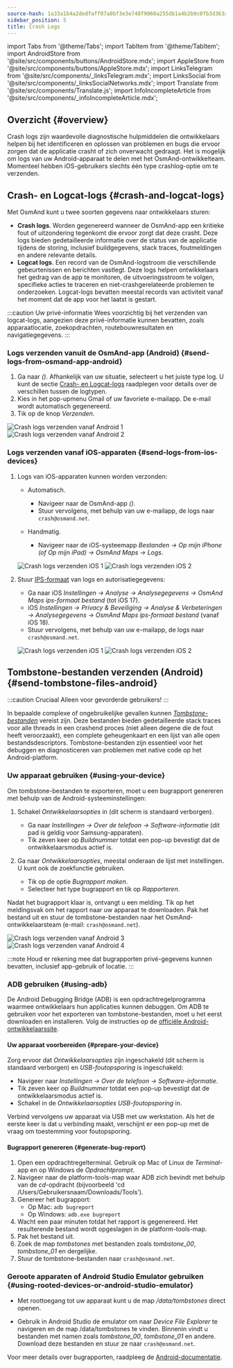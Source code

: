 ```yaml
---
source-hash: 1a33a1b4a2dedfaff07a0bf3e3e748f9060a255db1a4b2b9c0fb3d363a38cdf0
sidebar_position: 5
title: Crash Logs
---
```

import Tabs from '@theme/Tabs';
import TabItem from '@theme/TabItem';
import AndroidStore from '@site/src/components/buttons/AndroidStore.mdx';
import AppleStore from '@site/src/components/buttons/AppleStore.mdx';
import LinksTelegram from '@site/src/components/_linksTelegram.mdx';
import LinksSocial from '@site/src/components/_linksSocialNetworks.mdx';
import Translate from '@site/src/components/Translate.js';
import InfoIncompleteArticle from '@site/src/components/_infoIncompleteArticle.mdx';



## Overzicht {#overview}

Crash logs zijn waardevolle diagnostische hulpmiddelen die ontwikkelaars helpen bij het identificeren en oplossen van problemen en bugs die ervoor zorgen dat de applicatie crasht of zich onverwacht gedraagt. Het is mogelijk om logs van uw Android-apparaat te delen met het OsmAnd-ontwikkelteam. Momenteel hebben iOS-gebruikers slechts één type crashlog-optie om te verzenden.


## Crash- en Logcat-logs {#crash-and-logcat-logs}

Met OsmAnd kunt u twee soorten gegevens naar ontwikkelaars sturen:

- **Crash logs**. Worden gegenereerd wanneer de OsmAnd-app een kritieke fout of uitzondering tegenkomt die ervoor zorgt dat deze crasht. Deze logs bieden gedetailleerde informatie over de status van de applicatie tijdens de storing, inclusief buildgegevens, stack traces, foutmeldingen en andere relevante details.
- **Logcat logs**. Een record van de OsmAnd-logstroom die verschillende gebeurtenissen en berichten vastlegt. Deze logs helpen ontwikkelaars het gedrag van de app te monitoren, de uitvoeringsstroom te volgen, specifieke acties te traceren en niet-crashgerelateerde problemen te onderzoeken. Logcat-logs bevatten meestal records van activiteit vanaf het moment dat de app voor het laatst is gestart.

:::caution Uw privé-informatie
Wees voorzichtig bij het verzenden van logcat-logs, aangezien deze privé-informatie kunnen bevatten, zoals apparaatlocatie, zoekopdrachten, routebouwresultaten en navigatiegegevens.
:::


### Logs verzenden vanuit de OsmAnd-app (Android) {#send-logs-from-osmand-app-android}

1. Ga naar *<Translate android="true" ids="shared_string_menu,shared_string_help,send_crash_log"/> (<Translate android="true" ids="send_logcat_log"/>)*. Afhankelijk van uw situatie, selecteert u het juiste type log. U kunt de sectie [Crash- en Logcat-logs](#crash-and-logcat-logs) raadplegen voor details over de verschillen tussen de logtypen.
2. Kies in het pop-upmenu Gmail of uw favoriete e-mailapp. De e-mail wordt automatisch gegenereerd.
3. Tik op de knop *Verzenden*.

![Crash logs verzenden vanaf Android 1](@site/static/img/troubleshooting/send_logs_andr_5.png)  ![Crash logs verzenden vanaf Android 2](@site/static/img/troubleshooting/send_logs_andr_2.png)


### Logs verzenden vanaf iOS-apparaten {#send-logs-from-ios-devices}

1. Logs van iOS-apparaten kunnen worden verzonden:

    - Automatisch.
        - Navigeer naar de OsmAnd-app *<Translate ios="true" ids="shared_string_menu,shared_string_help,report_an_issues"/> (<Translate ios="true" ids="send_log"/>)*.  
        - Stuur vervolgens, met behulp van uw e-mailapp, de logs naar `crash@osmand.net`.

    - Handmatig.
        - Navigeer naar de iOS-systeemapp *Bestanden → Op mijn iPhone (of Op mijn iPad) → OsmAnd Maps → Logs*.

    ![Crash logs verzenden iOS 1](@site/static/img/troubleshooting/send_logs_ios_1.png)  ![Crash logs verzenden iOS 2](@site/static/img/troubleshooting/send_logs_ios_2.png)

2. Stuur [IPS-formaat](https://docs.fileformat.com/misc/ips/#formats-for-ios-analytics-data) van logs en autorisatiegegevens:
    - Ga naar iOS *Instellingen → Analyse → Analysegegevens → OsmAnd Maps ips-formaat bestand* (tot iOS 17).
    - iOS *Instellingen → Privacy & Beveiliging → Analyse & Verbeteringen → Analysegegevens → OsmAnd Maps ips-formaat bestand* (vanaf iOS 18).
    - Stuur vervolgens, met behulp van uw e-mailapp, de logs naar `crash@osmand.net`.

    ![Crash logs verzenden iOS 1](@site/static/img/troubleshooting/send_log_ios.png)  ![Crash logs verzenden iOS 2](@site/static/img/troubleshooting/log_1_ios.png)


## Tombstone-bestanden verzenden (Android) {#send-tombstone-files-android}

:::caution Cruciaal
Alleen voor gevorderde gebruikers!
:::

In bepaalde complexe of ongebruikelijke gevallen kunnen *[Tombstone-bestanden](https://source.android.com/docs/core/tests/debug)* vereist zijn. Deze bestanden bieden gedetailleerde stack traces voor alle threads in een crashend proces (niet alleen degene die de fout heeft veroorzaakt), een complete geheugenkaart en een lijst van alle open bestandsdescriptors. Tombstone-bestanden zijn essentieel voor het debuggen en diagnosticeren van problemen met native code op het Android-platform.


### Uw apparaat gebruiken {#using-your-device}

Om tombstone-bestanden te exporteren, moet u een bugrapport genereren met behulp van de Android-systeeminstellingen:

1. Schakel *Ontwikkelaarsopties* in (dit scherm is standaard verborgen).
    - Ga naar *Instellingen → Over de telefoon → Software-informatie* (dit pad is geldig voor Samsung-apparaten).
    - Tik zeven keer op *Buildnummer* totdat een pop-up bevestigt dat de ontwikkelaarsmodus actief is.

2. Ga naar *Ontwikkelaarsopties*, meestal onderaan de lijst met instellingen. U kunt ook de zoekfunctie gebruiken.
    - Tik op de optie *Bugrapport maken*.
    - Selecteer het type bugrapport en tik op *Rapporteren*.
  
Nadat het bugrapport klaar is, ontvangt u een melding. Tik op het meldingsvak om het rapport naar uw apparaat te downloaden. Pak het bestand uit en stuur de tombstone-bestanden naar het OsmAnd-ontwikkelaarsteam (e-mail: `crash@osmand.net`).

![Crash logs verzenden vanaf Android 3](@site/static/img/troubleshooting/send_logs_andr_3.png)  ![Crash logs verzenden vanaf Android 4](@site/static/img/troubleshooting/send_logs_andr_4.png)

:::note
Houd er rekening mee dat bugrapporten privé-gegevens kunnen bevatten, inclusief app-gebruik of locatie.
:::

### ADB gebruiken {#using-adb}

De Android Debugging Bridge (ADB) is een opdrachtregelprogramma waarmee ontwikkelaars hun applicaties kunnen debuggen. Om ADB te gebruiken voor het exporteren van tombstone-bestanden, moet u het eerst downloaden en installeren. Volg de instructies op de [officiële Android-ontwikkelaarssite](https://developer.android.com/tools/releases/platform-tools).

#### Uw apparaat voorbereiden {#prepare-your-device}

Zorg ervoor dat *Ontwikkelaarsopties* zijn ingeschakeld (dit scherm is standaard verborgen) en *USB-foutopsporing* is ingeschakeld:

- Navigeer naar *Instellingen → Over de telefoon → Software-informatie*.
- Tik zeven keer op *Buildnummer* totdat een pop-up bevestigt dat de ontwikkelaarsmodus actief is.
- Schakel in de *Ontwikkelaarsopties* *USB-foutopsporing* in.

Verbind vervolgens uw apparaat via USB met uw werkstation. Als het de eerste keer is dat u verbinding maakt, verschijnt er een pop-up met de vraag om toestemming voor foutopsporing.

#### Bugrapport genereren {#generate-bug-report}

1. Open een opdrachtregelterminal. Gebruik op Mac of Linux de *Terminal*-app en op Windows de *Opdrachtprompt*.
2. Navigeer naar de platform-tools-map waar ADB zich bevindt met behulp van de *cd*-opdracht (bijvoorbeeld 'cd /Users/Gebruikersnaam/Downloads/Tools').
3. Genereer het bugrapport:
   - Op Mac: ```adb bugreport```
   - Op Windows: ```adb.exe bugreport```
4. Wacht een paar minuten totdat het rapport is gegenereerd. Het resulterende bestand wordt opgeslagen in de platform-tools-map.
5. Pak het bestand uit.
6. Zoek de map *tombstones* met bestanden zoals *tombstone_00*, *tombstone_01* en dergelijke.
7. Stuur de tombstone-bestanden naar `crash@osmand.net`.

<!--
* Open de terminal en roep de opdracht aan:  
```adb bugreport ./output.zip```  
waarbij output.zip de naam van het resultaatbestand is  

* Pak het resultaatbestand uit:  
```unzip file.zip -d destination_folder```  

* Zoek de tombstones-map:  
```cd FS/data/tombstones```
Waar u bestanden vindt zoals  -->

### Geroote apparaten of Android Studio Emulator gebruiken {#using-rooted-devices-or-android-studio-emulator}

- Met roottoegang tot uw apparaat kunt u de map */data/tombstones* direct openen.  

- Gebruik in Android Studio de emulator om naar *Device File Explorer* te navigeren en de map /data/tombstones te vinden. Binnenin vindt u bestanden met namen zoals *tombstone_00*, *tombstone_01* en andere. Download deze bestanden en stuur ze naar `crash@osmand.net`.

Voor meer details over bugrapporten, raadpleeg de [Android-documentatie](https://developer.android.com/studio/debug/bug-report).